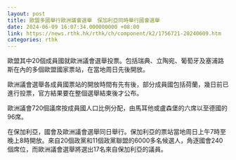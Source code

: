 ```yaml
---
layout: post
title: 歐盟多國舉行歐洲議會選舉　保加利亞同時舉行國會選舉
date: 2024-06-09 16:07:34.000000000 +08:00
link: https://news.rthk.hk/rthk/ch/component/k2/1756721-20240609.htm
categories: rthk
---
```


歐盟其中20個成員國就歐洲議會選舉投票。包括瑞典、立陶宛、葡萄牙及塞浦路斯在內的多個歐盟國家票站，在當地周日先後開放。

歐洲議會選舉各成員國票站的開放時間有先有後，部分成員國包括荷蘭，幾日前已進行投票，官方結果要在整個選舉結束後才公布。

歐洲議會720個議席按成員國人口比例分配，由馬耳他或盧森堡的六席以至德國的96席。 

在保加利亞，國會及歐洲議會選舉同日舉行。保加利亞的票站當地周日上午7時至晚上8時開放。來自20個政黨和11個政黨聯盟的6000多名候選人，角逐國會240個席位，而歐洲議會選舉將選出17名來自保加利亞的議員。
